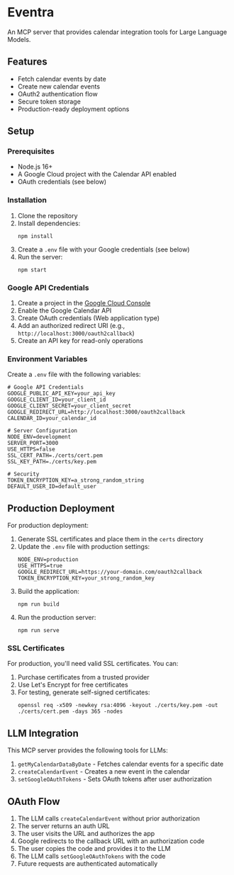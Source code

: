 # Eventra

An MCP server that provides calendar integration tools for Large Language Models.

## Features

- Fetch calendar events by date
- Create new calendar events
- OAuth2 authentication flow
- Secure token storage
- Production-ready deployment options

## Setup

### Prerequisites

- Node.js 16+
- A Google Cloud project with the Calendar API enabled
- OAuth credentials (see below)

### Installation

1. Clone the repository
2. Install dependencies:
   ```
   npm install
   ```
3. Create a `.env` file with your Google credentials (see below)
4. Run the server:
   ```
   npm start
   ```

### Google API Credentials

1. Create a project in the [Google Cloud Console](https://console.cloud.google.com/)
2. Enable the Google Calendar API
3. Create OAuth credentials (Web application type)
4. Add an authorized redirect URI (e.g., `http://localhost:3000/oauth2callback`)
5. Create an API key for read-only operations

### Environment Variables

Create a `.env` file with the following variables:

```
# Google API Credentials
GOOGLE_PUBLIC_API_KEY=your_api_key
GOOGLE_CLIENT_ID=your_client_id
GOOGLE_CLIENT_SECRET=your_client_secret
GOOGLE_REDIRECT_URL=http://localhost:3000/oauth2callback
CALENDAR_ID=your_calendar_id

# Server Configuration
NODE_ENV=development
SERVER_PORT=3000
USE_HTTPS=false
SSL_CERT_PATH=./certs/cert.pem
SSL_KEY_PATH=./certs/key.pem

# Security
TOKEN_ENCRYPTION_KEY=a_strong_random_string
DEFAULT_USER_ID=default_user
```

## Production Deployment

For production deployment:

1. Generate SSL certificates and place them in the `certs` directory
2. Update the `.env` file with production settings:
   ```
   NODE_ENV=production
   USE_HTTPS=true
   GOOGLE_REDIRECT_URL=https://your-domain.com/oauth2callback
   TOKEN_ENCRYPTION_KEY=your_strong_random_key
   ```
3. Build the application:
   ```
   npm run build
   ```
4. Run the production server:
   ```
   npm run serve
   ```

### SSL Certificates

For production, you'll need valid SSL certificates. You can:

1. Purchase certificates from a trusted provider
2. Use Let's Encrypt for free certificates
3. For testing, generate self-signed certificates:
   ```
   openssl req -x509 -newkey rsa:4096 -keyout ./certs/key.pem -out ./certs/cert.pem -days 365 -nodes
   ```

## LLM Integration

This MCP server provides the following tools for LLMs:

1. `getMyCalendarDataByDate` - Fetches calendar events for a specific date
2. `createCalendarEvent` - Creates a new event in the calendar
3. `setGoogleOAuthTokens` - Sets OAuth tokens after user authorization

## OAuth Flow

1. The LLM calls `createCalendarEvent` without prior authorization
2. The server returns an auth URL
3. The user visits the URL and authorizes the app
4. Google redirects to the callback URL with an authorization code
5. The user copies the code and provides it to the LLM
6. The LLM calls `setGoogleOAuthTokens` with the code
7. Future requests are authenticated automatically
